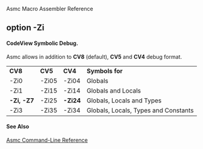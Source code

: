 Asmc Macro Assembler Reference

## option -Zi

#### CodeView Symbolic Debug.

Asmc allows in addition to **CV8** (default), **CV5** and **CV4** debug format.

<table>
<tr><td><b>CV8</b></td><td><b>CV5</b></td><td><b>CV4</b></td><td><b>Symbols for</b></td></tr>
<tr><td>-Zi0</td><td>-Zi05</td><td>-Zi04</td><td>Globals</td></tr>
<tr><td>-Zi1</td><td>-Zi15</td><td>-Zi14</td><td>Globals and Locals</td></tr>
<tr><td><b>-Zi, -Z7</b></td><td>-Zi25</td><td><b>-Zi24</b></td><td>Globals, Locals and Types</td></tr>
<tr><td>-Zi3</td><td>-Zi35</td><td>-Zi34</td><td>Globals, Locals, Types and Constants</td></tr>
</table>

#### See Also

[Asmc Command-Line Reference](readme.md)
